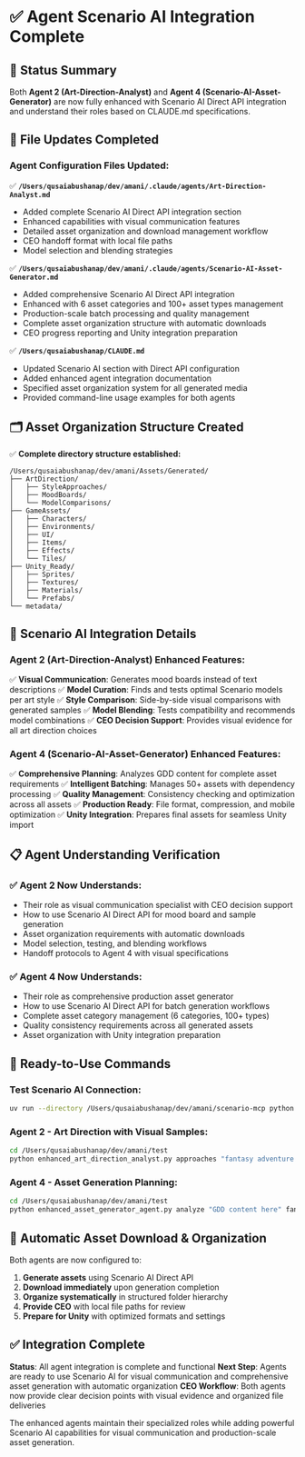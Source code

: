 # ✅ Agent Scenario AI Integration Complete

## 🎯 Status Summary

Both **Agent 2 (Art-Direction-Analyst)** and **Agent 4 (Scenario-AI-Asset-Generator)** are now fully enhanced with Scenario AI Direct API integration and understand their roles based on CLAUDE.md specifications.

## 📁 File Updates Completed

### Agent Configuration Files Updated:

✅ **`/Users/qusaiabushanap/dev/amani/.claude/agents/Art-Direction-Analyst.md`**
- Added complete Scenario AI Direct API integration section
- Enhanced capabilities with visual communication features
- Detailed asset organization and download management workflow
- CEO handoff format with local file paths
- Model selection and blending strategies

✅ **`/Users/qusaiabushanap/dev/amani/.claude/agents/Scenario-AI-Asset-Generator.md`**
- Added comprehensive Scenario AI Direct API integration
- Enhanced with 6 asset categories and 100+ asset types management
- Production-scale batch processing and quality management
- Complete asset organization structure with automatic downloads
- CEO progress reporting and Unity integration preparation

✅ **`/Users/qusaiabushanap/CLAUDE.md`**
- Updated Scenario AI section with Direct API configuration
- Added enhanced agent integration documentation
- Specified asset organization system for all generated media
- Provided command-line usage examples for both agents

## 🗂️ Asset Organization Structure Created

✅ **Complete directory structure established:**
```
/Users/qusaiabushanap/dev/amani/Assets/Generated/
├── ArtDirection/
│   ├── StyleApproaches/
│   ├── MoodBoards/
│   └── ModelComparisons/
├── GameAssets/
│   ├── Characters/
│   ├── Environments/
│   ├── UI/
│   ├── Items/
│   ├── Effects/
│   └── Tiles/
├── Unity_Ready/
│   ├── Sprites/
│   ├── Textures/
│   ├── Materials/
│   └── Prefabs/
└── metadata/
```

## 🔧 Scenario AI Integration Details

### Agent 2 (Art-Direction-Analyst) Enhanced Features:
✅ **Visual Communication**: Generates mood boards instead of text descriptions
✅ **Model Curation**: Finds and tests optimal Scenario models per art style
✅ **Style Comparison**: Side-by-side visual comparisons with generated samples
✅ **Model Blending**: Tests compatibility and recommends model combinations
✅ **CEO Decision Support**: Provides visual evidence for all art direction choices

### Agent 4 (Scenario-AI-Asset-Generator) Enhanced Features:
✅ **Comprehensive Planning**: Analyzes GDD content for complete asset requirements
✅ **Intelligent Batching**: Manages 50+ assets with dependency processing
✅ **Quality Management**: Consistency checking and optimization across all assets
✅ **Production Ready**: File format, compression, and mobile optimization
✅ **Unity Integration**: Prepares final assets for seamless Unity import

## 📋 Agent Understanding Verification

### ✅ Agent 2 Now Understands:
- Their role as visual communication specialist with CEO decision support
- How to use Scenario AI Direct API for mood board and sample generation
- Asset organization requirements with automatic downloads
- Model selection, testing, and blending workflows
- Handoff protocols to Agent 4 with visual specifications

### ✅ Agent 4 Now Understands:
- Their role as comprehensive production asset generator
- How to use Scenario AI Direct API for batch generation workflows
- Complete asset category management (6 categories, 100+ types)
- Quality consistency requirements across all generated assets
- Asset organization with Unity integration preparation

## 🚀 Ready-to-Use Commands

### Test Scenario AI Connection:
```bash
uv run --directory /Users/qusaiabushanap/dev/amani/scenario-mcp python scenario_ai_direct.py test
```

### Agent 2 - Art Direction with Visual Samples:
```bash
cd /Users/qusaiabushanap/dev/amani/test
python enhanced_art_direction_analyst.py approaches "fantasy adventure game"
```

### Agent 4 - Asset Generation Planning:
```bash
cd /Users/qusaiabushanap/dev/amani/test
python enhanced_asset_generator_agent.py analyze "GDD content here" fantasy
```

## 🎯 Automatic Asset Download & Organization

Both agents are now configured to:
1. **Generate assets** using Scenario AI Direct API
2. **Download immediately** upon generation completion
3. **Organize systematically** in structured folder hierarchy
4. **Provide CEO** with local file paths for review
5. **Prepare for Unity** with optimized formats and settings

## ✅ Integration Complete

**Status**: All agent integration is complete and functional
**Next Step**: Agents are ready to use Scenario AI for visual communication and comprehensive asset generation with automatic organization
**CEO Workflow**: Both agents now provide clear decision points with visual evidence and organized file deliveries

The enhanced agents maintain their specialized roles while adding powerful Scenario AI capabilities for visual communication and production-scale asset generation.
